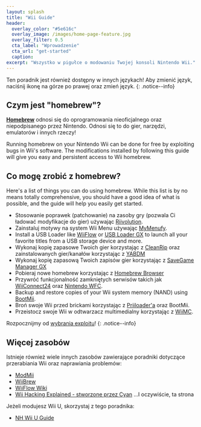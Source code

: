 ```yaml
---
layout: splash
title: "Wii Guide"
header:
  overlay_color: "#5e616c"
  overlay_image: /images/home-page-feature.jpg
  overlay_filter: 0.5
  cta_label: "Wprowadzenie"
  cta_url: "get-started"
  caption:
excerpt: "Wszystko w pigułce o modowaniu Twojej konsoli Nintendo Wii."
---
```


Ten poradnik jest również dostępny w innych językach! Aby zmienić język, naciśnij ikonę na górze po prawej oraz zmień język.
{: .notice--info}

## Czym jest "homebrew"?

[**Homebrew**](https://en.wikipedia.org/wiki/Homebrew_(video_games)) odnosi się do oprogramowania nieoficjalnego oraz niepodpisanego przez Nintendo. Odnosi się to do gier, narzędzi, emulatorów i innych rzeczy!

Running homebrew on your Nintendo Wii can be done for free by exploiting bugs in Wii's software. The modifications installed by following this guide will give you easy and persistent access to Wii homebrew.

## Co mogę zrobić z homebrew?

Here's a list of things you can do using homebrew. While this list is by no means totally comprehensive, you should have a good idea of what is possible, and the guide will help you easily get started.

- Stosowanie poprawek (patchowanie) na zasoby gry (pozwala Ci ładować modyfikacje do gier) używając [Riivolution](http://www.wiibrew.org/wiki/Riivolution).
- Zainstaluj motywy na system Wii Menu używając [MyMenufy](themes).
- Install a USB Loader like [WiiFlow](wiiflow) or [USB Loader GX](usbloadergx) to launch all your favorite titles from a USB storage device and more.
- Wykonaj kopię zapasowe Twoich gier korzystając z [CleanRip](/dump-games) oraz zainstalowanych gier/kanałów korzystając z [YABDM](dump-wads)
- Wykonaj kopię zapasową Twoich zapisów gier korzystając z [SaveGame Manager GX](https://wiidatabase.de/downloads/wii-tools/savegame-manager-gx-beta/)
- Pobieraj nowe homebrew korzystając z [Homebrew Browser](hbb)
- Przywróć funkcjonalność zamkniętych serwisów takich jak [WiiConnect24](riiconnect24) oraz [Nintendo WFC](wiimmfi).
- Backup and restore copies of your Wii system memory (NAND) using [BootMii](bootmii).
- Broń swoje Wii przed brickami korzystając z [Priiloader'a](priiloader) oraz BootMii.
- Przeistocz swoje Wii w odtwarzacz multimedialny korzystając z [WiiMC](http://www.wiimc.org/).

Rozpocznijmy od [wybrania exploitu](get-started)!
{: .notice--info}

## Więcej zasobów

Istnieje również wiele innych zasobów zawierające poradniki dotyczące przerabiania Wii oraz naprawiania problemów:

- [ModMii](http://xflak.com/)
- [WiiBrew](https://wiibrew.org/)
- [WiiFlow Wiki](https://sites.google.com/site/wiiflowiki4/)
- [Wii Hacking Explained - stworzone przez Cyan](https://gbatemp.net/threads/wii-hacking-explained.501605/) ...I oczywiście, ta strona

Jeżeli modujesz Wii U, skorzystaj z tego poradnika:
- [NH Wii U Guide](https://wiiu.hacks.guide)
